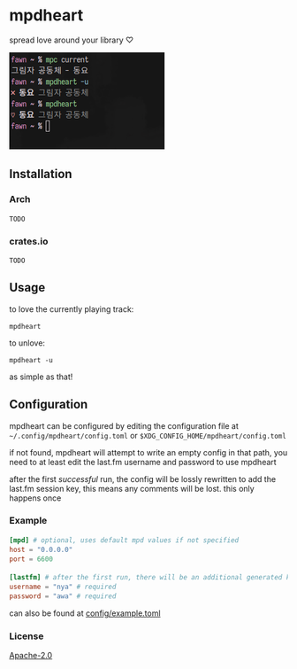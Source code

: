 # mpdheart

spread love around your library ♡

![scrot](.meta/scrot.png)

## Installation

### Arch

```
TODO
```

### crates.io

```
TODO
```

## Usage

to love the currently playing track:

```
mpdheart
```

to unlove:

```
mpdheart -u
```

as simple as that!

## Configuration

mpdheart can be configured by editing the configuration file at `~/.config/mpdheart/config.toml` or `$XDG_CONFIG_HOME/mpdheart/config.toml`

if not found, mpdheart will attempt to write an empty config in that path, you need to at least edit the last.fm username and password to use mpdheart

after the first _successful_ run, the config will be lossly rewritten to add the last.fm session key, this means any comments will be lost. this only happens once

### Example

```toml
[mpd] # optional, uses default mpd values if not specified
host = "0.0.0.0"
port = 6600

[lastfm] # after the first run, there will be an additional generated key `session_key`
username = "nya" # required
password = "awa" # required
```

can also be found at [config/example.toml](config/example.toml)

### License

[Apache-2.0](LICENSE)
